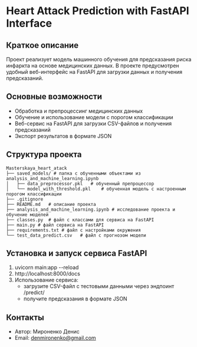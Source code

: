 # Heart Attack Prediction with FastAPI Interface

## Краткое описание
Проект реализует модель машинного обучения для предсказания риска инфаркта на основе медицинских данных.
В проекте предусмотрен удобный веб-интерфейс на FastAPI для загрузки данных и получения предсказаний.

## Основные возможности
 * Обработка и препроцессинг медицинских данных
 * Обучение и использование модели с порогом классификации
 * Веб-сервис на FastAPI для загрузки CSV-файлов и получения предсказаний
 * Экспорт результатов в формате JSON

## Структура проекта
```
Masterskaya_heart_atack
├── saved_models/ # папка с обученными объектами из analysis_and_machine_learning.ipynb
│   ├── data_preprocessor.pkl   # обученный препроцессор
│   └── model_with_threshold.pkl    # обученная модель с настроенным порогом классификации
├── .gitignore
├── README.md   # описание проекта
├── analysis_and_machine_learning.ipynb # исследование проекта и обучение моделей
├── classes.py  # файл с классами для сервиса на FastAPI
├── main.py # файл сервиса на FastAPI
├── requirements.txt # файл с настройками окружения
└── test_data_predict.csv   # файл с прогнозом модели
```

## Установка и запуск сервиса FastAPI
1) uvicorn main:app --reload
2) http://localhost:8000/docs
3) Использование сервиса:
   - загрузите CSV-файл с тестовыми данными через эндпоинт /predict/
   - получите предсказания в формате JSON

## Контакты
 * Автор: Мироненко Денис
 * Email: denmironenko@gmail.com
